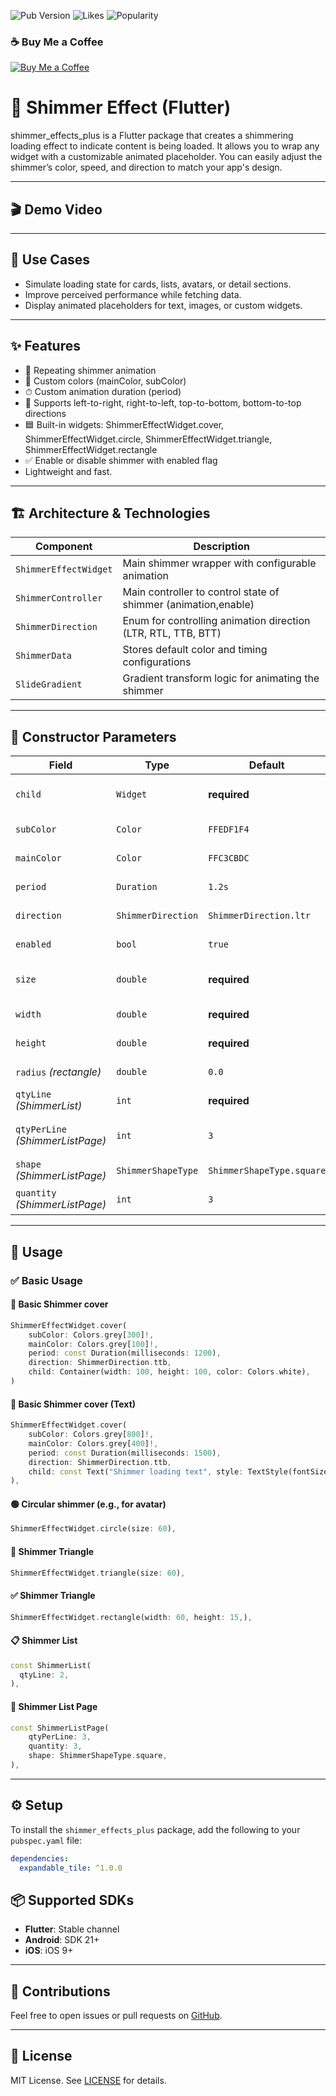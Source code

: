![Pub Version](https://img.shields.io/pub/v/shimmer_effects_plus)
![Likes](https://img.shields.io/pub/likes/shimmer_effects_plus)
![Popularity](https://img.shields.io/pub/popularity/shimmer_effects_plus)

### ☕ Buy Me a Coffee

[![Buy Me a Coffee](https://cdn.buymeacoffee.com/buttons/v2/default-yellow.png)](https://buymeacoffee.com/bimki)

# 🔽 Shimmer Effect (Flutter)

shimmer_effects_plus is a Flutter package that creates a shimmering loading effect to indicate content is being loaded. It allows you to wrap any widget with a customizable animated placeholder. You can easily adjust the shimmer’s color, speed, and direction to match your app's design.

---

## 🎬 Demo Video

---

## 📱 Use Cases

- Simulate loading state for cards, lists, avatars, or detail sections.
- Improve perceived performance while fetching data.
- Display animated placeholders for text, images, or custom widgets.

---

## ✨ Features

- 🔄 Repeating shimmer animation
- 🎨 Custom colors (mainColor, subColor)
- ⏱ Custom animation duration (period)
- 🔄 Supports left-to-right, right-to-left, top-to-bottom, bottom-to-top directions
- 🟦 Built-in widgets: ShimmerEffectWidget.cover, ShimmerEffectWidget.circle, ShimmerEffectWidget.triangle, ShimmerEffectWidget.rectangle
- ✅ Enable or disable shimmer with enabled flag
- Lightweight and fast.

---

## 🏗️ Architecture & Technologies


| Component              | Description                                                    |
|------------------------|----------------------------------------------------------------|
| `ShimmerEffectWidget`  | Main shimmer wrapper with configurable animation               |
| `ShimmerController`    | Main controller to control state of shimmer (animation,enable) |
| `ShimmerDirection`     | Enum for controlling animation direction (LTR, RTL, TTB, BTT)  |
| `ShimmerData`          | Stores default color and timing configurations                 |
| `SlideGradient`        | Gradient transform logic for animating the shimmer             |

---

## 🧾 Constructor Parameters

| Field                            | Type               | Default                   | Description                                      |
|----------------------------------|--------------------|---------------------------|--------------------------------------------------|
| `child`                          | `Widget`           | **required**              | The content widget shown when expanded.          |
| `subColor`                       | `Color`            | `FFEDF1F4`                | The sub color of gradient effect.                |
| `mainColor`                      | `Color`            | `FFC3CBDC`                | The main color of gradient effect.               |
| `period`                         | `Duration`         | `1.2s`                    | Duration for one shimmer loop                    |
| `direction`                      | `ShimmerDirection` | `ShimmerDirection.ltr`    | Direction of shimmer movement                    |
| `enabled`                        | `bool`             | `true`                    | Toggle shimmer animation on/off                  |
| `size`                           | `double`           | **required**              | The size circle, triangle of ShimmerEffectWidget |
| `width`                          | `double`           | **required**              | Width of shimmer shape rectangle                 |
| `height`                         | `double`           | **required**              | Height of shimmer shape rectangle                |
| `radius` *(rectangle)*           | `double`           | `0.0`                     | Radius of rectangle shimmer widget               |
| `qtyLine` *(ShimmerList)*        | `int`              | **required**              | Line for ShimmerList will display shimmer        |
| `qtyPerLine` *(ShimmerListPage)* | `int`              | `3`                       | Line for ShimmerListPage will display shimmer    |
| `shape` *(ShimmerListPage)*      | `ShimmerShapeType` | `ShimmerShapeType.square` | Shape of main info list page                     |
| `quantity` *(ShimmerListPage)*   | `int`              | `3`                       | Quantity of list in page                         |
---

## 🚀 Usage

### ✅ Basic Usage

#### 📏 Basic Shimmer cover

```dart
ShimmerEffectWidget.cover(
    subColor: Colors.grey[300]!,
    mainColor: Colors.grey[100]!,
    period: const Duration(milliseconds: 1200),
    direction: ShimmerDirection.ttb,
    child: Container(width: 100, height: 100, color: Colors.white),
)
```

#### 📏 Basic Shimmer cover (Text)

```dart
ShimmerEffectWidget.cover(
    subColor: Colors.grey[800]!,
    mainColor: Colors.grey[400]!,
    period: const Duration(milliseconds: 1500),
    direction: ShimmerDirection.ttb,
    child: const Text("Shimmer loading text", style: TextStyle(fontSize: 25, fontWeight: FontWeight.w500),),
),
```

#### 🟢 Circular shimmer (e.g., for avatar)

```dart
ShimmerEffectWidget.circle(size: 60),
```

#### 🔺 Shimmer Triangle

```dart
ShimmerEffectWidget.triangle(size: 60),
```

#### ✅ Shimmer Triangle

```dart
ShimmerEffectWidget.rectangle(width: 60, height: 15,),
```

#### 📋 Shimmer List

```dart
const ShimmerList(
  qtyLine: 2,
),
```

#### 📄 Shimmer List Page

```dart
const ShimmerListPage(
    qtyPerLine: 3,
    quantity: 3,
    shape: ShimmerShapeType.square,
),
```

---

## ⚙️ Setup

To install the `shimmer_effects_plus` package, add the following to your `pubspec.yaml` file:

```yaml
dependencies:
  expandable_tile: ^1.0.0
```
## 📦 Supported SDKs

- **Flutter**: Stable channel
- **Android**: SDK 21+
- **iOS**: iOS 9+

---

## 🙌 Contributions

Feel free to open issues or pull requests on [GitHub](https://github.com/BimKi1604/shimmer_effects_plus).

---

## 📄 License

MIT License. See [LICENSE](LICENSE) for details.
